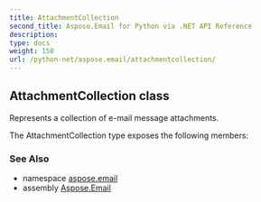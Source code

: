 ```yaml
---
title: AttachmentCollection
second_title: Aspose.Email for Python via .NET API Reference
description: 
type: docs
weight: 150
url: /python-net/aspose.email/attachmentcollection/
---
```


## AttachmentCollection class

Represents a collection of e-mail message attachments.

The AttachmentCollection type exposes the following members:

### See Also

* namespace [aspose.email](/python-net/aspose.email/)
* assembly [Aspose.Email](/python-net/)


